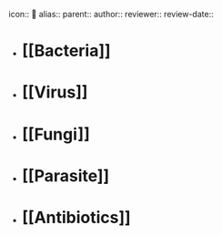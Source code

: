 icon:: 🦠
alias::
parent::
author::
reviewer::
review-date::

- # [[Bacteria]]
- # [[Virus]]
- # [[Fungi]]
- # [[Parasite]]
- # [[Antibiotics]]